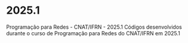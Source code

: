 # 2025.1
Programação para Redes - CNAT/IFRN - 2025.1 Códigos desenvolvidos durante o curso de Programação para Redes do CNAT/IFRN em 2025.1
